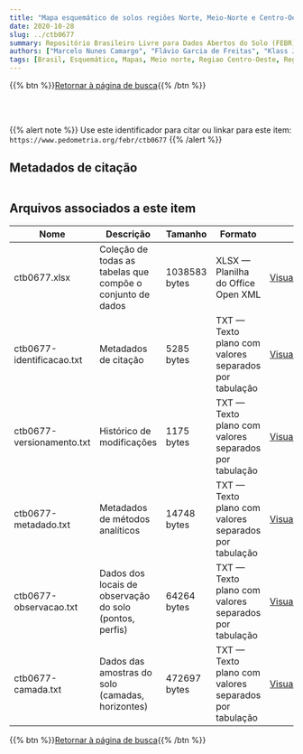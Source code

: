 ```yaml
---
title: "Mapa esquemático de solos regiões Norte, Meio-Norte e Centro-Oeste do Brasil: primeira aproximação"
date: 2020-10-28
slug: ../ctb0677
summary: Repositório Brasileiro Livre para Dados Abertos do Solo (FEBR) | A febre dos dados de solo no Brasil
authors: ["Marcelo Nunes Camargo", "Flávio Garcia de Freitas", "Klass Jan Beek", "Lioyd E. Garland", "Antônio Ramalho Filho", "João Mauríco Gralha Tomasi", "Dario Souza Castello", "Atanasio Alves Cordeiro", "Clotario Oliveira da Silveira", "Francesco Palmieri", "Idarê Azevedo Gomes", "Italo Cláudio Falesi", "Jorge Olmos Iturri Larach", "José Silva Rosatelli", "Luiz Gonzaga de Oliveira Carvalho", "Paulo Klinger Tito Jacomine", "Raphael David dos Santos", "Raul Suarez Inclan", "Adelino Alvarez Filho", "Antonio Manoel Pires Filho", "Antonio Ramalho Filho", "Ari Delcio Cavedon", "Benedito Nelson da Silva", "Chyozo Hirano", "Elias Pedro Mothci", "Estevão Machado Moura", "Hélio da Costa Almeida", "Humberto Gonçalves dos Santos", "Jalcione Nazareno Nunes Diniz", "João Alberto Martins do Amaral", "João Luiz Rodrigues de Souza", "João Viana Araújo", "Júlio C. A. J. de Magalhães", "Klaus Peter Wittern", "Lúcio Salgado Vieira", "Luiz Alberto Regueira Medeiros", "Manoel Faustino Neto", "Nathaniel J. Torres Bloomfield", "Raymundo Costa de Lemos", "Reinaldo Oscar Potter", "Sérgio Costa Pinto Pessoa", "Sérgio Sommer", "Waldemar Mendes", "Walmir Hugo dos Santos", "Leandro Vettori", "Fernando Ramos", "Hélio Pierantoni", "Maria Amélia Morais Duriez", "Maria de Lourdes A. Anastácio", "Mariana E. Heynemann", "Raphael M. Bloise", "Ruth A. L. Johas", "Washinton de Oliveira Barreto", "Zilda Amado H. Bremaeker", "Hélio Alberto Vaz de Mello", "Ida Vettori", "Maria Aparecida Barroso Perreira", "Adahil de Medeiros Leite", "Manoel da Silva Cardoso", "Abeilard Fernando de Castro", "Francisca M. Pinheiro", "Gisa Nara C. Moreira", "José Lopes de Paula", "Raymundo Mendes Sobral Filho", "Franklin dos Santos Antunes", "Loiva Lizia Antonello", "Luiz Rainho S. Carneiro", "Therezinha O. L. Bezerra", "Sinésio Francisco Chagas", "Heloisa S. de Arango", "Aristóteles Nunes", "José Francisco Bizeray Zikan."]
tags: [Brasil, Esquemático, Mapas, Meio norte, Regiao Centro-Oeste, Regiao Meio-Norte, Regiao Norte, Solos.]
---
```


<style>
div.alert > div {
    font-size: 0.8rem;
}
</style>

{{% btn %}}<a href="/febr/buscar/">Retornar à página de busca</a>{{% /btn %}}

<br>
<br>

{{% alert note %}}
Use este identificador para citar ou linkar para este item: `https://www.pedometria.org/febr/ctb0677`
{{% /alert %}}

## Metadados de citação

<table>
<!-- Fonte: https://gist.github.com/jfreels/6814721 -->
<script src="https://d3js.org/d3.v3.min.js" charset="utf-8"></script>
<script type='text/javascript' src='/febr/buscar/script.js'></script>
<script type='text/javascript'>
  d3.tsv('ctb0677-identificacao.txt',function (data) {
    var columns = ['campo', 'valor']
    tabulate(data, columns)
  })
</script>
</table>

## Arquivos associados a este item

<table style="width:100%">
  <thead>
    <tr>
      <th>Nome</th>
      <th>Descrição</th>
      <th>Tamanho</th>
      <th>Formato</th>
      <th></th>
    </tr>
  </thead>
  <tbody>
    <tr>
      <td>ctb0677.xlsx</td>
      <td>Coleção de todas as tabelas que compõe o conjunto de dados</td>
      <td>1038583 bytes</td>
      <td>XLSX — Planilha do Office Open XML</td>
      <td><a href="https://cloud.utfpr.edu.br/index.php/s/Df6dhfzYJ1DDeso/download?path=%2Fctb0677&files=ctb0677.xlsx" class="btn btn-primary btn-block" role="button">Visualizar/Abrir</a></td>
    </tr>
    <tr>
      <td>ctb0677-identificacao.txt</td>
      <td>Metadados de citação</td>
      <td>5285 bytes</td>
      <td>TXT — Texto plano com valores separados por tabulação</td>
      <td><a href="https://cloud.utfpr.edu.br/index.php/s/Df6dhfzYJ1DDeso/download?path=%2Fctb0677&files=ctb0677-identificacao.txt" class="btn btn-primary btn-block" role="button">Visualizar/Abrir</a></td>
    </tr>
    <tr>
      <td>ctb0677-versionamento.txt</td>
      <td>Histórico de modificações</td>
      <td>1175 bytes</td>
      <td>TXT — Texto plano com valores separados por tabulação</td>
      <td><a href="https://cloud.utfpr.edu.br/index.php/s/Df6dhfzYJ1DDeso/download?path=%2Fctb0677&files=ctb0677-versionamento.txt" class="btn btn-primary btn-block" role="button">Visualizar/Abrir</a></td>
    </tr>
    <tr>
      <td>ctb0677-metadado.txt</td>
      <td>Metadados de métodos analíticos</td>
      <td>14748 bytes</td>
      <td>TXT — Texto plano com valores separados por tabulação</td>
      <td><a href="https://cloud.utfpr.edu.br/index.php/s/Df6dhfzYJ1DDeso/download?path=%2Fctb0677&files=ctb0677-metadado.txt" class="btn btn-primary btn-block" role="button">Visualizar/Abrir</a></td>
    </tr>
    <tr>
      <td>ctb0677-observacao.txt</td>
      <td>Dados dos locais de observação do solo (pontos, perfis)</td>
      <td>64264 bytes</td>
      <td>TXT — Texto plano com valores separados por tabulação</td>
      <td><a href="https://cloud.utfpr.edu.br/index.php/s/Df6dhfzYJ1DDeso/download?path=%2Fctb0677&files=ctb0677-observacao.txt" class="btn btn-primary btn-block" role="button">Visualizar/Abrir</a></td>
    </tr>
    <tr>
      <td>ctb0677-camada.txt</td>
      <td>Dados das amostras do solo (camadas, horizontes)</td>
      <td>472697 bytes</td>
      <td>TXT — Texto plano com valores separados por tabulação</td>
      <td><a href="https://cloud.utfpr.edu.br/index.php/s/Df6dhfzYJ1DDeso/download?path=%2Fctb0677&files=ctb0677-camada.txt" class="btn btn-primary btn-block" role="button">Visualizar/Abrir</a></td>
    </tr>
  </tbody>
</table>

{{% btn %}}<a href="/febr/buscar/">Retornar à página de busca</a>{{% /btn %}}
